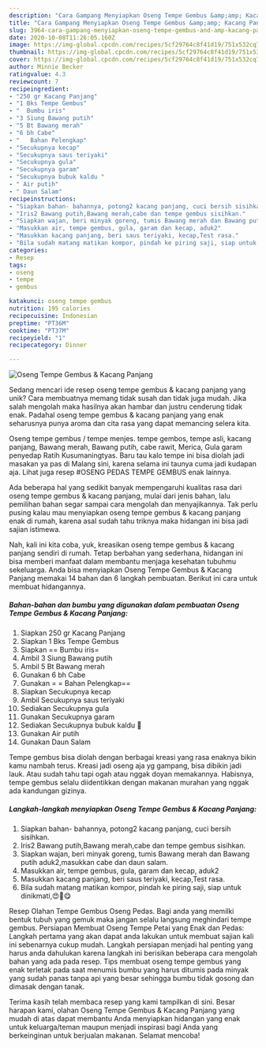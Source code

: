 ```yaml
---
description: "Cara Gampang Menyiapkan Oseng Tempe Gembus &amp;amp; Kacang Panjang Anti Gagal"
title: "Cara Gampang Menyiapkan Oseng Tempe Gembus &amp;amp; Kacang Panjang Anti Gagal"
slug: 3964-cara-gampang-menyiapkan-oseng-tempe-gembus-and-amp-kacang-panjang-anti-gagal
date: 2020-10-08T11:26:05.160Z
image: https://img-global.cpcdn.com/recipes/5cf29764c8f41d19/751x532cq70/oseng-tempe-gembus-kacang-panjang-foto-resep-utama.jpg
thumbnail: https://img-global.cpcdn.com/recipes/5cf29764c8f41d19/751x532cq70/oseng-tempe-gembus-kacang-panjang-foto-resep-utama.jpg
cover: https://img-global.cpcdn.com/recipes/5cf29764c8f41d19/751x532cq70/oseng-tempe-gembus-kacang-panjang-foto-resep-utama.jpg
author: Minnie Becker
ratingvalue: 4.3
reviewcount: 7
recipeingredient:
- "250 gr Kacang Panjang"
- "1 Bks Tempe Gembus"
- "  Bumbu iris"
- "3 Siung Bawang putih"
- "5 Bt Bawang merah"
- "6 bh Cabe"
- "   Bahan Pelengkap"
- "Secukupnya kecap"
- "Secukupnya saus teriyaki"
- "Secukupnya gula"
- "Secukupnya garam"
- "Secukupnya bubuk kaldu "
- " Air putih"
- " Daun Salam"
recipeinstructions:
- "Siapkan bahan- bahannya, potong2 kacang panjang, cuci bersih sisihkan."
- "Iris2 Bawang putih,Bawang merah,cabe dan tempe gembus sisihkan."
- "Siapkan wajan, beri minyak goreng, tumis Bawang merah dan Bawang putih aduk2,masukkan cabe dan daun salam."
- "Masukkan air, tempe gembus, gula, garam dan kecap, aduk2"
- "Masukkan kacang panjang, beri saus teriyaki, kecap,Test rasa."
- "Bila sudah matang matikan kompor, pindah ke piring saji, siap untuk dinikmati,😍🤗😋"
categories:
- Resep
tags:
- oseng
- tempe
- gembus

katakunci: oseng tempe gembus 
nutrition: 195 calories
recipecuisine: Indonesian
preptime: "PT36M"
cooktime: "PT37M"
recipeyield: "1"
recipecategory: Dinner

---
```



![Oseng Tempe Gembus &amp; Kacang Panjang](https://img-global.cpcdn.com/recipes/5cf29764c8f41d19/751x532cq70/oseng-tempe-gembus-kacang-panjang-foto-resep-utama.jpg)

Sedang mencari ide resep oseng tempe gembus &amp; kacang panjang yang unik? Cara membuatnya memang tidak susah dan tidak juga mudah. Jika salah mengolah maka hasilnya akan hambar dan justru cenderung tidak enak. Padahal oseng tempe gembus &amp; kacang panjang yang enak seharusnya punya aroma dan cita rasa yang dapat memancing selera kita.

Oseng tempe gembus / tempe menjes. tempe gembos, tempe asli, kacang panjang, Bawang merah, Bawang putih, cabe rawit, Merica, Gula garam penyedap Ratih Kusumaningtyas. Baru tau kalo tempe ini bisa diolah jadi masakan ya pas di Malang sini, karena selama ini taunya cuma jadi kudapan aja. Lihat juga resep #OSENG PEDAS TEMPE GEMBUS enak lainnya.

Ada beberapa hal yang sedikit banyak mempengaruhi kualitas rasa dari oseng tempe gembus &amp; kacang panjang, mulai dari jenis bahan, lalu pemilihan bahan segar sampai cara mengolah dan menyajikannya. Tak perlu pusing kalau mau menyiapkan oseng tempe gembus &amp; kacang panjang enak di rumah, karena asal sudah tahu triknya maka hidangan ini bisa jadi sajian istimewa.


Nah, kali ini kita coba, yuk, kreasikan oseng tempe gembus &amp; kacang panjang sendiri di rumah. Tetap berbahan yang sederhana, hidangan ini bisa memberi manfaat dalam membantu menjaga kesehatan tubuhmu sekeluarga. Anda bisa menyiapkan Oseng Tempe Gembus &amp; Kacang Panjang memakai 14 bahan dan 6 langkah pembuatan. Berikut ini cara untuk membuat hidangannya.

<!--inarticleads1-->

##### Bahan-bahan dan bumbu yang digunakan dalam pembuatan Oseng Tempe Gembus &amp; Kacang Panjang:

1. Siapkan 250 gr Kacang Panjang
1. Siapkan 1 Bks Tempe Gembus
1. Siapkan  == Bumbu iris=
1. Ambil 3 Siung Bawang putih
1. Ambil 5 Bt Bawang merah
1. Gunakan 6 bh Cabe
1. Gunakan  = = Bahan Pelengkap==
1. Siapkan Secukupnya kecap
1. Ambil Secukupnya saus teriyaki
1. Sediakan Secukupnya gula
1. Gunakan Secukupnya garam
1. Sediakan Secukupnya bubuk kaldu 🍄
1. Gunakan  Air putih
1. Gunakan  Daun Salam


Tempe gembus bisa diolah dengan berbagai kreasi yang rasa enaknya bikin kamu nambah terus. Kreasi jadi oseng aja yg gampang, bisa dibikin jadi lauk. Atau sudah tahu tapi ogah atau nggak doyan memakannya. Habisnya, tempe gembus selalu diidentikkan dengan makanan murahan yang nggak ada kandungan gizinya. 

<!--inarticleads2-->

##### Langkah-langkah menyiapkan Oseng Tempe Gembus &amp; Kacang Panjang:

1. Siapkan bahan- bahannya, potong2 kacang panjang, cuci bersih sisihkan.
1. Iris2 Bawang putih,Bawang merah,cabe dan tempe gembus sisihkan.
1. Siapkan wajan, beri minyak goreng, tumis Bawang merah dan Bawang putih aduk2,masukkan cabe dan daun salam.
1. Masukkan air, tempe gembus, gula, garam dan kecap, aduk2
1. Masukkan kacang panjang, beri saus teriyaki, kecap,Test rasa.
1. Bila sudah matang matikan kompor, pindah ke piring saji, siap untuk dinikmati,😍🤗😋


Resep Olahan Tempe Gembus Oseng Pedas. Bagi anda yang memilki bentuk tubuh yang gemuk maka jangan selalu langsung meghindari tempe gembus. Persiapan Membuat Oseng Tempe Petai yang Enak dan Pedas: Langkah pertama yang akan dapat anda lakukan untuk membuat sajian kali ini sebenarnya cukup mudah. Langkah persiapan menjadi hal penting yang harus anda dahulukan karena langkah ini berisikan beberapa cara mengolah bahan yang ada pada resep. Tips membuat oseng tempe gembus yang enak terletak pada saat menumis bumbu yang harus ditumis pada minyak yang sudah panas tanpa api yang besar sehingga bumbu tidak gosong dan dimasak dengan tanak. 

Terima kasih telah membaca resep yang kami tampilkan di sini. Besar harapan kami, olahan Oseng Tempe Gembus &amp; Kacang Panjang yang mudah di atas dapat membantu Anda menyiapkan hidangan yang enak untuk keluarga/teman maupun menjadi inspirasi bagi Anda yang berkeinginan untuk berjualan makanan. Selamat mencoba!
